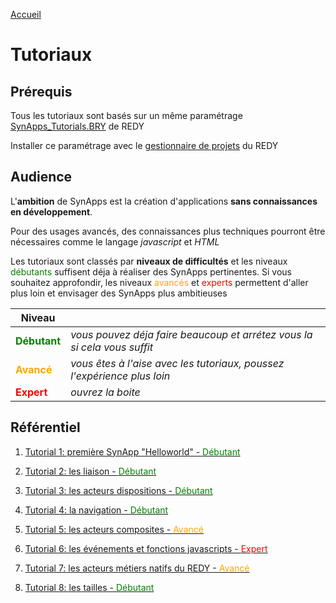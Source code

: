 [Accueil](../readme.md)

# Tutoriaux

## Prérequis

Tous les tutoriaux sont basés sur un même paramétrage [SynApps_Tutorials.BRY](config/SynApps_Tutorials.BRY) de REDY

Installer ce paramétrage avec le [gestionnaire de projets](../redy/installPK4.md) du REDY

## Audience

L'**ambition** de SynApps est la création d'applications **sans connaissances en développement**.

Pour des usages avancés, des connaissances plus techniques pourront être nécessaires comme le langage _javascript_ et _HTML_

Les tutoriaux sont classés par **niveaux de difficultés** et les niveaux <span style='color:green'>débutants</span> suffisent déja à réaliser des SynApps pertinentes. Si vous souhaitez approfondir, les niveaux <span style='color:orange'>avancés</span> et <span style='color:red'>experts</span> permettent d'aller plus loin et envisager des SynApps plus ambitieuses

| Niveau   | |
|----------|-|
| **<span style='color:green'>Débutant</span>**  | _vous pouvez déja faire beaucoup et arrétez vous la si cela vous suffit_ |
| **<span style='color:orange'>Avancé</span>**  | _vous êtes à l'aise avec les tutoriaux, poussez l'expérience plus loin_ |
| **<span style='color:red'>Expert</span>**  |  _ouvrez la boite_ |

## Référentiel

1. [Tutorial 1: première SynApp "Helloworld" - <span style='color:green'>Débutant</span>](tuto01/index.md)

2. [Tutorial 2: les liaison - <span style='color:green'>Débutant</span>](tuto02/index.md)

3. [Tutorial 3: les acteurs dispositions - <span style='color:green'>Débutant</span>](tuto03/index.md)

4. [Tutorial 4: la navigation - <span style='color:green'>Débutant</span>](tuto04/index.md)

5. [Tutorial 5: les acteurs composites - <span style='color:orange'>Avancé</span>](tuto05/index.md)

6. [Tutorial 6: les événements et fonctions javascripts - <span style='color:red'>Expert</span>](tuto06/index.md)

7. [Tutorial 7: les acteurs métiers natifs du REDY - <span style='color:orange'>Avancé</span>](tuto07/index.md)

8. [Tutorial 8: les tailles - <span style='color:green'>Débutant</span>](tuto08/index.md)